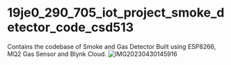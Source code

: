 # 19je0_290_705_iot_project_smoke_detector_code_csd513
Contains the codebase of Smoke and Gas Detector Built using ESP8266, MQ2 Gas Sensor and Blynk Cloud.
![IMG20230430145916](https://user-images.githubusercontent.com/62458685/235348223-066b405b-9d9f-470b-a497-75a057460cdf.jpg)
